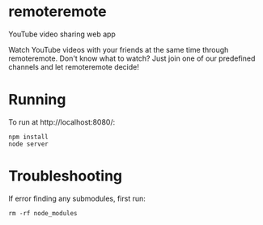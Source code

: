 remoteremote
============

YouTube video sharing web app

Watch YouTube videos with your friends at the same time through remoteremote.
Don't know what to watch? Just join one of our predefined channels and let
remoteremote decide!

Running
============

To run at http://localhost:8080/:
```
npm install
node server
```

Troubleshooting 
============
If error finding any submodules, first run:
```
rm -rf node_modules
```

